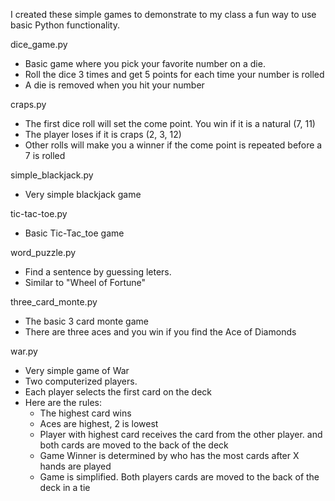 I created these simple games to demonstrate to my class a fun way to use basic Python functionality.

dice_game.py
* Basic game where you pick your favorite number on a die.
* Roll the dice 3 times and get 5 points for each time your number is rolled
* A die is removed when you hit your number

craps.py
* The first dice roll will set the come point. You win if it is a natural (7, 11)
* The player loses if it is craps (2, 3, 12) 
* Other rolls will make you a winner if the come point is repeated before a 7 is rolled

simple_blackjack.py
* Very simple blackjack game

tic-tac-toe.py
* Basic Tic-Tac_toe game

word_puzzle.py
* Find a sentence by guessing leters. 
* Similar to "Wheel of Fortune"

three_card_monte.py
* The basic 3 card monte game
* There are three aces and you win if you find the Ace of Diamonds

war.py
* Very simple game of War
* Two computerized players.
* Each player selects the first card on the deck
* Here are the rules:
  * The highest card wins
  * Aces are highest, 2 is lowest
  * Player with highest card receives the card from the other player.
       and both cards are moved to the back of the deck
  * Game Winner is determined by who has the most cards after X hands are played
  * Game is simplified. Both players cards are moved to the back of the deck in a tie
